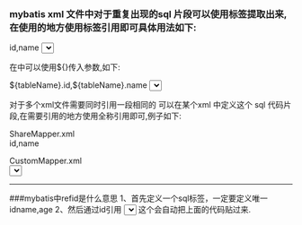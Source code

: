 ### mybatis xml 文件中对于重复出现的sql 片段可以使用标签提取出来,在使用的地方使用标签引用即可具体用法如下:

<sql id="someSQL">
        id,name
</sql>
<select id="selectSome" >
        select
       <include refid="someSQL"/>
        from t
 </select> 

在中可以使用${}传入参数,如下:

<sql id="someSQL">
        ${tableName}.id,${tableName}.name
</sql>
<select id="selectSome" >
        select
       <include refid="someSQL"><property name="tableName" value="t"/></include>
        from t
 </select> 

对于多个xml文件需要同时引用一段相同的 可以在某个xml 中定义这个 sql 代码片段,在需要引用的地方使用全称引用即可,例子如下:

ShareMapper.xml
<mapper namespace="com.company.ShareMapper">       
    <sql id="someSQL">
       id,name
    </sql>          
</mapper>

CustomMapper.xml
<mapper namespace="com.company.CustomMapper">       
    <select id="selectSome" >
        select
       <include refid="com.company.ShareMapper.someSQL"/>
        from t
    </select>          
</mapper>

------

###mybatis中refid是什么意思
1、首先定义一个sql标签，一定要定义唯一id<sql id="Base_Column_List" >name,age</sql>
2、然后通过id引用
<select id="selectAll">
select 
<include refid="Base_Column_List" />
    from student
</select>
这个<include refid="Base_Column_List" />会自动把上面的代码贴过来.
